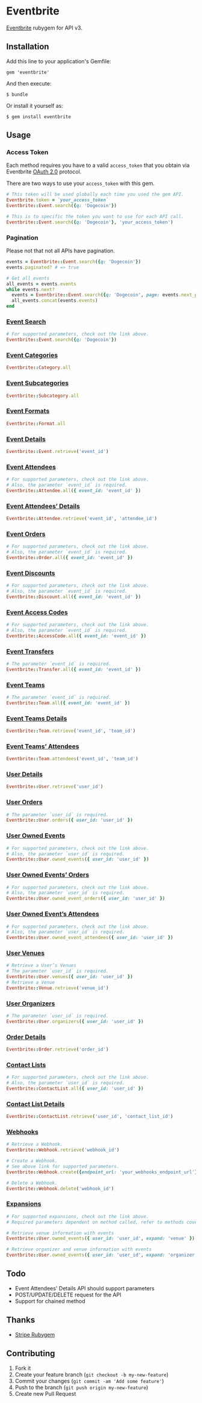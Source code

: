 # Eventbrite

[Eventbrite](http://developer.eventbrite.com/docs/) rubygem for API v3.

## Installation

Add this line to your application's Gemfile:

    gem 'eventbrite'

And then execute:

    $ bundle

Or install it yourself as:

    $ gem install eventbrite

## Usage

### Access Token

Each method requires you have to a valid `access_token` that you obtain
via Eventbrite [OAuth 2.0](http://developer.eventbrite.com/docs/auth/) protocol.

There are two ways to use your `access_token` with this gem.

```ruby
# This token will be used globally each time you used the gem API.
Eventbrite.token = `your_access_token`
Eventbrite::Event.search({q: 'Dogecoin'})

# This is to specific the token you want to use for each API call.
Eventbrite::Event.search({q: 'Dogecoin'}, 'your_access_token')
```

### Pagination

Please not that not all APIs have pagination.

```ruby
events = Eventbrite::Event.search({q: 'Dogecoin'})
events.paginated? # => true

# Get all events
all_events = events.events
while events.next?
  events = Eventbrite::Event.search({q: 'Dogecoin', page: events.next_page})
  all_events.concat(events.events)
end
```

### [Event Search](http://developer.eventbrite.com/docs/event-search/)

```ruby
# For supported parameters, check out the link above.
Eventbrite::Event.search({q: 'Dogecoin'})
```

### [Event Categories](http://developer.eventbrite.com/docs/event-categories/)

```ruby
Eventbrite::Category.all
```

### [Event Subcategories](https://www.eventbrite.com/developer/v3/endpoints/categories/#ebapi-get-subcategories/)

```ruby
Eventbrite::Subcategory.all
```

### [Event Formats](https://www.eventbrite.com/developer/v3/endpoints/formats/)

```ruby
Eventbrite::Format.all
```

### [Event Details](http://developer.eventbrite.com/docs/event-details/)

```ruby
Eventbrite::Event.retrieve('event_id')
```

### [Event Attendees](http://developer.eventbrite.com/docs/event-attendees/)

```ruby
# For supported parameters, check out the link above.
# Also, the parameter `event_id` is required.
Eventbrite::Attendee.all({ event_id: 'event_id' })
```

### [Event Attendees’ Details](http://developer.eventbrite.com/docs/event-attendees-details/)

```ruby
Eventbrite::Attendee.retrieve('event_id', 'attendee_id')
```

### [Event Orders](http://developer.eventbrite.com/docs/event-orders/)

```ruby
# For supported parameters, check out the link above.
# Also, the parameter `event_id` is required.
Eventbrite::Order.all({ event_id: 'event_id' })
```

### [Event Discounts](http://developer.eventbrite.com/docs/event-discounts/)

```ruby
# For supported parameters, check out the link above.
# Also, the parameter `event_id` is required.
Eventbrite::Discount.all({ event_id: 'event_id' })
```

### [Event Access Codes](http://developer.eventbrite.com/doc/event-access-codes/)

```ruby
# For supported parameters, check out the link above.
# Also, the parameter `event_id` is required.
Eventbrite::AccessCode.all({ event_id: 'event_id' })
```

### [Event Transfers](http://developer.eventbrite.com/docs/event-transfers/)

```ruby
# The parameter `event_id` is required.
Eventbrite::Transfer.all({ event_id: 'event_id' })
```

### [Event Teams](http://developer.eventbrite.com/docs/event-teams/)

```ruby
# The parameter `event_id` is required.
Eventbrite::Team.all({ event_id: 'event_id' })
```

### [Event Teams Details](http://developer.eventbrite.com/docs/event-teams-details/)

```ruby
Eventbrite::Team.retrieve('event_id', 'team_id')
```

### [Event Teams’ Attendees](http://developer.eventbrite.com/docs/event-teams-attendees/)

```ruby
Eventbrite::Team.attendees('event_id', 'team_id')
```

### [User Details](http://developer.eventbrite.com/docs/user-details/)

```ruby
Eventbrite::User.retrieve('user_id')
```

### [User Orders](http://developer.eventbrite.com/docs/user-orders/)

```ruby
# The parameter `user_id` is required.
Eventbrite::User.orders({ user_id: 'user_id' })
```

### [User Owned Events](http://developer.eventbrite.com/docs/user-owned-events/)

```ruby
# For supported parameters, check out the link above.
# Also, the parameter `user_id` is required.
Eventbrite::User.owned_events({ user_id: 'user_id' })
```

### [User Owned Events’ Orders](http://developer.eventbrite.com/docs/user-owned-events-orders/)

```ruby
# For supported parameters, check out the link above.
# Also, the parameter `user_id` is required.
Eventbrite::User.owned_event_orders({ user_id: 'user_id' })
```

### [User Owned Event’s Attendees](http://developer.eventbrite.com/docs/user-owned-events-attendees/)

```ruby
# For supported parameters, check out the link above.
# Also, the parameter `user_id` is required.
Eventbrite::User.owned_event_attendees({ user_id: 'user_id' })
```

### [User Venues](http://developer.eventbrite.com/docs/user-venues/)

```ruby
# Retrieve a User’s Venues
# The parameter `user_id` is required.
Eventbrite::User.venues({ user_id: 'user_id' })
# Retrieve a Venue
Eventbrite::Venue.retrieve('venue_id')
```

### [User Organizers](http://developer.eventbrite.com/docs/user-organizers/)

```ruby
# The parameter `user_id` is required.
Eventbrite::User.organizers({ user_id: 'user_id' })
```

### [Order Details](http://developer.eventbrite.com/docs/order-details/)

```ruby
Eventbrite::Order.retrieve('order_id')
```

### [Contact Lists](http://developer.eventbrite.com/docs/contact-lists/)

```ruby
# For supported parameters, check out the link above.
# Also, the parameter `user_id` is required.
Eventbrite::ContactList.all({ user_id: 'user_id' })
```

### [Contact List Details](http://developer.eventbrite.com/docs/contact-list-details/)

```ruby
Eventbrite::ContactList.retrieve('user_id', 'contact_list_id')
```

### [Webhooks](http://www.eventbrite.com/developer/v3/endpoints/webhooks/)

```ruby
# Retrieve a Webhook.
Eventbrite::Webhook.retrieve('webhook_id')

# Create a Webhook.
# See above link for supported parameters.
Eventbrite::Webhook.create({endpoint_url: 'your_webhooks_endpoint_url'})

# Delete a Webhook.
Eventbrite::Webhook.delete('webhook_id')

```
### [Expansions](https://www.eventbrite.com/developer/v3/api_overview/expansions/)

```ruby
# For supported expansions, check out the link above.
# Required parameters dependent on method called, refer to methods covered above for required parameters

# Retrieve venue information with events
Eventbrite::User.owned_events({ user_id: 'user_id', expand: 'venue' })

# Retrieve organizer and venue information with events
Eventbrite::User.owned_events({ user_id: 'user_id', expand: 'organizer,venue' })
```


## Todo

* Event Attendees' Details API should support parameters
* POST/UPDATE/DELETE request for the API
* Support for chained method

## Thanks

* [Stripe Rubygem](https://github.com/stripe/stripe-ruby)

## Contributing

1. Fork it
2. Create your feature branch (`git checkout -b my-new-feature`)
3. Commit your changes (`git commit -am 'Add some feature'`)
4. Push to the branch (`git push origin my-new-feature`)
5. Create new Pull Request
